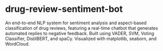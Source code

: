 # drug-review-sentiment-bot
An end-to-end NLP system for sentiment analysis and aspect-based classification of drug reviews, featuring a real-time chatbot that generates automated replies to negative feedback. Built using VADER, SVM, Voting Classifier, DistilBERT, and spaCy. Visualized with matplotlib, seaborn, and WordCloud.
